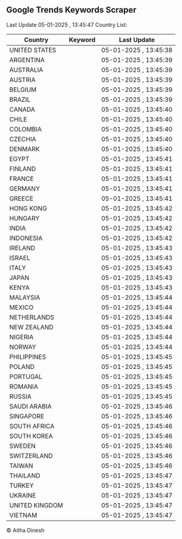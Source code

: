 
## Google Trends Keywords Scraper

Last Update 05-01-2025 , 13:45:47
Country List:

| Country | Keyword | Last Update |
| --- | --- | --- |
| UNITED STATES |  | 05-01-2025 , 13:45:38 |
| ARGENTINA |  | 05-01-2025 , 13:45:39 |
| AUSTRALIA |  | 05-01-2025 , 13:45:39 |
| AUSTRIA |  | 05-01-2025 , 13:45:39 |
| BELGIUM |  | 05-01-2025 , 13:45:39 |
| BRAZIL |  | 05-01-2025 , 13:45:39 |
| CANADA |  | 05-01-2025 , 13:45:40 |
| CHILE |  | 05-01-2025 , 13:45:40 |
| COLOMBIA |  | 05-01-2025 , 13:45:40 |
| CZECHIA |  | 05-01-2025 , 13:45:40 |
| DENMARK |  | 05-01-2025 , 13:45:40 |
| EGYPT |  | 05-01-2025 , 13:45:41 |
| FINLAND |  | 05-01-2025 , 13:45:41 |
| FRANCE |  | 05-01-2025 , 13:45:41 |
| GERMANY |  | 05-01-2025 , 13:45:41 |
| GREECE |  | 05-01-2025 , 13:45:41 |
| HONG KONG |  | 05-01-2025 , 13:45:42 |
| HUNGARY |  | 05-01-2025 , 13:45:42 |
| INDIA |  | 05-01-2025 , 13:45:42 |
| INDONESIA |  | 05-01-2025 , 13:45:42 |
| IRELAND |  | 05-01-2025 , 13:45:43 |
| ISRAEL |  | 05-01-2025 , 13:45:43 |
| ITALY |  | 05-01-2025 , 13:45:43 |
| JAPAN |  | 05-01-2025 , 13:45:43 |
| KENYA |  | 05-01-2025 , 13:45:43 |
| MALAYSIA |  | 05-01-2025 , 13:45:44 |
| MEXICO |  | 05-01-2025 , 13:45:44 |
| NETHERLANDS |  | 05-01-2025 , 13:45:44 |
| NEW ZEALAND |  | 05-01-2025 , 13:45:44 |
| NIGERIA |  | 05-01-2025 , 13:45:44 |
| NORWAY |  | 05-01-2025 , 13:45:44 |
| PHILIPPINES |  | 05-01-2025 , 13:45:45 |
| POLAND |  | 05-01-2025 , 13:45:45 |
| PORTUGAL |  | 05-01-2025 , 13:45:45 |
| ROMANIA |  | 05-01-2025 , 13:45:45 |
| RUSSIA |  | 05-01-2025 , 13:45:45 |
| SAUDI ARABIA |  | 05-01-2025 , 13:45:46 |
| SINGAPORE |  | 05-01-2025 , 13:45:46 |
| SOUTH AFRICA |  | 05-01-2025 , 13:45:46 |
| SOUTH KOREA |  | 05-01-2025 , 13:45:46 |
| SWEDEN |  | 05-01-2025 , 13:45:46 |
| SWITZERLAND |  | 05-01-2025 , 13:45:46 |
| TAIWAN |  | 05-01-2025 , 13:45:46 |
| THAILAND |  | 05-01-2025 , 13:45:47 |
| TURKEY |  | 05-01-2025 , 13:45:47 |
| UKRAINE |  | 05-01-2025 , 13:45:47 |
| UNITED KINGDOM |  | 05-01-2025 , 13:45:47 |
| VIETNAM |  | 05-01-2025 , 13:45:47 |

© Aitha Dinesh

